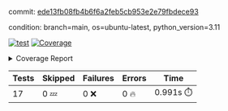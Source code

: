 commit: [ede13fb08fb4b6f6a2feb5cb953e2e79fbdece93](https://github.com/rcmdnk/conf-finder/tree/ede13fb08fb4b6f6a2feb5cb953e2e79fbdece93)

condition: branch=main, os=ubuntu-latest, python_version=3.11

[![test](https://github.com/rcmdnk/conf-finder/actions/workflows/test.yml/badge.svg)](https://github.com/rcmdnk/conf-finder/actions/runs/12312221108)
<a href="https://github.com/rcmdnk/conf-finder/blob/ede13fb08fb4b6f6a2feb5cb953e2e79fbdece93/README.md"><img alt="Coverage" src="https://img.shields.io/badge/Coverage-87%25-green.svg" /></a><details><summary>Coverage Report </summary><table><tr><th>File</th><th>Stmts</th><th>Miss</th><th>Cover</th><th>Missing</th></tr><tbody><tr><td colspan="5"><b>src/conf_finder</b></td></tr><tr><td>&nbsp; &nbsp;<a href="https://github.com/rcmdnk/conf-finder/blob/ede13fb08fb4b6f6a2feb5cb953e2e79fbdece93/src/conf_finder/conf_finder.py">conf_finder.py</a></td><td>130</td><td>18</td><td>86%</td><td><a href="https://github.com/rcmdnk/conf-finder/blob/ede13fb08fb4b6f6a2feb5cb953e2e79fbdece93/src/conf_finder/conf_finder.py#L8">8</a>, <a href="https://github.com/rcmdnk/conf-finder/blob/ede13fb08fb4b6f6a2feb5cb953e2e79fbdece93/src/conf_finder/conf_finder.py#L70-L74">70&ndash;74</a>, <a href="https://github.com/rcmdnk/conf-finder/blob/ede13fb08fb4b6f6a2feb5cb953e2e79fbdece93/src/conf_finder/conf_finder.py#L83-L84">83&ndash;84</a>, <a href="https://github.com/rcmdnk/conf-finder/blob/ede13fb08fb4b6f6a2feb5cb953e2e79fbdece93/src/conf_finder/conf_finder.py#L89-L90">89&ndash;90</a>, <a href="https://github.com/rcmdnk/conf-finder/blob/ede13fb08fb4b6f6a2feb5cb953e2e79fbdece93/src/conf_finder/conf_finder.py#L152-L153">152&ndash;153</a>, <a href="https://github.com/rcmdnk/conf-finder/blob/ede13fb08fb4b6f6a2feb5cb953e2e79fbdece93/src/conf_finder/conf_finder.py#L191">191</a>, <a href="https://github.com/rcmdnk/conf-finder/blob/ede13fb08fb4b6f6a2feb5cb953e2e79fbdece93/src/conf_finder/conf_finder.py#L232-L233">232&ndash;233</a>, <a href="https://github.com/rcmdnk/conf-finder/blob/ede13fb08fb4b6f6a2feb5cb953e2e79fbdece93/src/conf_finder/conf_finder.py#L264">264</a>, <a href="https://github.com/rcmdnk/conf-finder/blob/ede13fb08fb4b6f6a2feb5cb953e2e79fbdece93/src/conf_finder/conf_finder.py#L278-L279">278&ndash;279</a></td></tr><tr><td><b>TOTAL</b></td><td><b>135</b></td><td><b>18</b></td><td><b>87%</b></td><td>&nbsp;</td></tr></tbody></table></details>

| Tests | Skipped | Failures | Errors | Time |
| ----- | ------- | -------- | -------- | ------------------ |
| 17 | 0 :zzz: | 0 :x: | 0 :fire: | 0.991s :stopwatch: |


